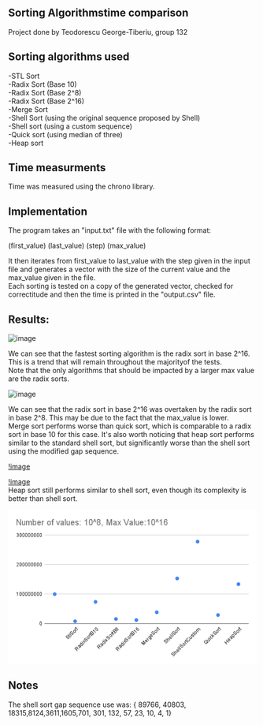 ## Sorting Algorithmstime comparison
Project done by Teodorescu George-Tiberiu, group 132

## Sorting algorithms used
-STL Sort  
-Radix Sort (Base 10)  
-Radix Sort (Base 2^8)  
-Radix Sort (Base 2^16)  
-Merge Sort  
-Shell Sort (using the original sequence proposed by Shell)  
-Shell sort (using a custom sequence)  
-Quick sort (using median of three)  
-Heap sort  

## Time measurments
Time was measured using the chrono library.

## Implementation
The program takes an "input.txt" file with the following format:  
  
(first_value) (last_value) (step) (max_value)  
  
It then iterates from first_value to last_value with the step given in the input file and generates a vector with the size of the current value and the max_value given in the file.  
Each sorting is tested on a copy of the generated vector, checked for correctitude and then the time is printed in the "output.csv" file.  
  
## Results:
![image](https://github.com/TgeorgeT/SortingsComparison/blob/main/Number%20of%20Values_10%5E3-10%5E5%2C%20Max%20Value_%2010%5E8%2C%20Step_%2010%5E3.png)  

We can see that the fastest sorting algorithm is the radix sort in base 2^16. This is a trend that will remain throughout the majorityof the tests.  
Note that the only algorithms that should be impacted by a larger max value are the radix sorts.

![image](https://github.com/TgeorgeT/SortingsComparison/blob/main/Number%20of%20Values_%2010%5E4-2_10%5E6%2C%20Max%20Value_%2010%5E6%2C%20Step_%2010%5E4.png)

We can see that the radix sort in base 2^16 was overtaken by the radix sort in base 2^8. This may be due to the fact that the max_value is lower.  
Merge sort performs worse than quick sort, which is comparable to a radix sort in base 10 for this case.
It's also worth noticing that heap sort performs similar to the standard shell sort, but significantly worse than the shell sort using the modified gap sequence.

[!image](https://github.com/TgeorgeT/Sorting-Algorithms-Comparison/blob/main/Number%20of%20Values_%2010%5E4-2_10%5E6%2C%20Max%20Value_%2010%5E16%2C%20Step_10%5E4.png)

[!image](https://github.com/TgeorgeT/SortingsComparison/blob/main/Number%20of%20Values_%2010%5E7-2.5_10%5E7%2C%20Max%20Value_%2010%5E16%2C%20Step_10%5E6.png)  
Heap sort still performs similar to shell sort, even though its complexity is better than shell sort.  

![image](https://github.com/TgeorgeT/Sorting-Algorithms-Comparison/blob/main/Number%20of%20values_%2010%5E8%2C%20Max%20Value_10%5E16.png)
## Notes
The shell sort gap sequence use was: {  89766, 40803, 18315,8124,3611,1605,701, 301, 132, 57, 23, 10, 4, 1}

